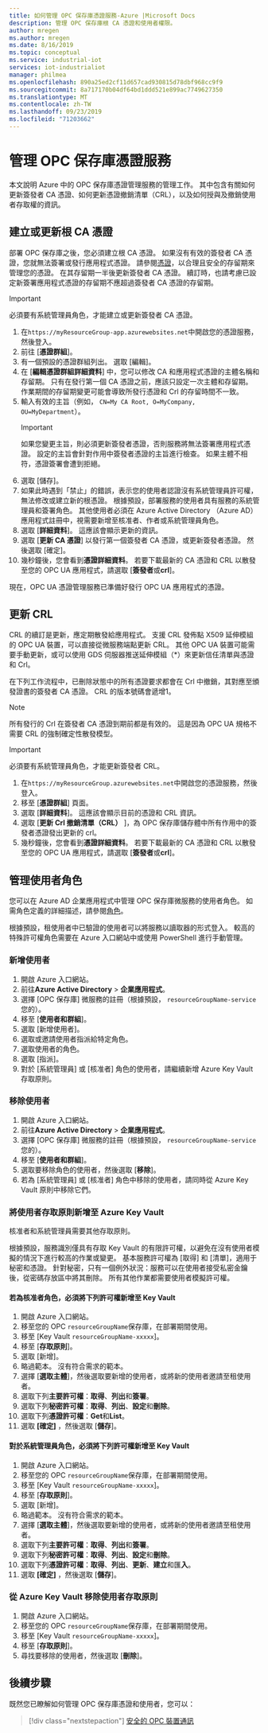 ```yaml
---
title: 如何管理 OPC 保存庫憑證服務-Azure |Microsoft Docs
description: 管理 OPC 保存庫根 CA 憑證和使用者權限。
author: mregen
ms.author: mregen
ms.date: 8/16/2019
ms.topic: conceptual
ms.service: industrial-iot
services: iot-industrialiot
manager: philmea
ms.openlocfilehash: 890a25ed2cf11d657cad930815d78dbf968cc9f9
ms.sourcegitcommit: 8a717170b04df64bd1ddd521e899ac7749627350
ms.translationtype: MT
ms.contentlocale: zh-TW
ms.lasthandoff: 09/23/2019
ms.locfileid: "71203662"
---
```

# <a name="manage-the-opc-vault-certificate-service"></a>管理 OPC 保存庫憑證服務

本文說明 Azure 中的 OPC 保存庫憑證管理服務的管理工作。 其中包含有關如何更新簽發者 CA 憑證、如何更新憑證撤銷清單（CRL），以及如何授與及撤銷使用者存取權的資訊。

## <a name="create-or-renew-the-root-ca-certificate"></a>建立或更新根 CA 憑證

部署 OPC 保存庫之後，您必須建立根 CA 憑證。 如果沒有有效的簽發者 CA 憑證，您就無法簽署或發行應用程式憑證。 請參閱[憑證](howto-opc-vault-secure-ca.md#certificates)，以合理且安全的存留期來管理您的憑證。 在其存留期一半後更新簽發者 CA 憑證。 續訂時，也請考慮已設定新簽署應用程式憑證的存留期不應超過簽發者 CA 憑證的存留期。
> [!IMPORTANT]
> 必須要有系統管理員角色，才能建立或更新簽發者 CA 憑證。

1. 在`https://myResourceGroup-app.azurewebsites.net`中開啟您的憑證服務，然後登入。
2. 前往 [**憑證群組**]。
3. 有一個預設的憑證群組列出。 選取 [編輯]。
4. 在 [**編輯憑證群組詳細資料**] 中，您可以修改 CA 和應用程式憑證的主體名稱和存留期。 只有在發行第一個 CA 憑證之前，應該只設定一次主體和存留期。 作業期間的存留期變更可能會導致所發行憑證和 Crl 的存留時間不一致。
5. 輸入有效的主旨（例如， `CN=My CA Root, O=MyCompany, OU=MyDepartment`）。<br>
   > [!IMPORTANT]
   > 如果您變更主旨，則必須更新簽發者憑證，否則服務將無法簽署應用程式憑證。 設定的主旨會針對作用中簽發者憑證的主旨進行檢查。 如果主體不相符，憑證簽署會遭到拒絕。
6. 選取 [儲存]。
7. 如果此時遇到「禁止」的錯誤，表示您的使用者認證沒有系統管理員許可權，無法修改或建立新的根憑證。 根據預設，部署服務的使用者具有服務的系統管理員和簽署角色。 其他使用者必須在 Azure Active Directory （Azure AD）應用程式註冊中，視需要新增至核准者、作者或系統管理員角色。
8. 選取 [**詳細資料**]。 這應該會顯示更新的資訊。
9. 選取 [**更新 CA 憑證**] 以發行第一個簽發者 CA 憑證，或更新簽發者憑證。 然後選取 [確定]。
10. 幾秒鐘後，您會看到**憑證詳細資料**。 若要下載最新的 CA 憑證和 CRL 以散發至您的 OPC UA 應用程式，請選取 [**簽發者**或**crl**]。

現在，OPC UA 憑證管理服務已準備好發行 OPC UA 應用程式的憑證。

## <a name="renew-the-crl"></a>更新 CRL

CRL 的續訂是更新，應定期散發給應用程式。 支援 CRL 發佈點 X509 延伸模組的 OPC UA 裝置，可以直接從微服務端點更新 CRL。 其他 OPC UA 裝置可能需要手動更新，或可以使用 GDS 伺服器推送延伸模組（*）來更新信任清單與憑證和 Crl。

在下列工作流程中，已刪除狀態中的所有憑證要求都會在 Crl 中撤銷，其對應至頒發證書的簽發者 CA 憑證。 CRL 的版本號碼會遞增1。 <br>
> [!NOTE]
> 所有發行的 Crl 在簽發者 CA 憑證到期前都是有效的。 這是因為 OPC UA 規格不需要 CRL 的強制確定性散發模型。

> [!IMPORTANT]
> 必須要有系統管理員角色，才能更新簽發者 CRL。

1. 在`https://myResourceGroup.azurewebsites.net`中開啟您的憑證服務，然後登入。
2. 移至 [**憑證群組**] 頁面。
3. 選取 [**詳細資料**]。 這應該會顯示目前的憑證和 CRL 資訊。
4. 選取 [**更新 Crl 撤銷清單（CRL）** ]，為 OPC 保存庫儲存體中所有作用中的簽發者憑證發出更新的 crl。
5. 幾秒鐘後，您會看到**憑證詳細資料**。 若要下載最新的 CA 憑證和 CRL 以散發至您的 OPC UA 應用程式，請選取 [**簽發者**或**crl**]。

## <a name="manage-user-roles"></a>管理使用者角色

您可以在 Azure AD 企業應用程式中管理 OPC 保存庫微服務的使用者角色。 如需角色定義的詳細描述，請參閱[角色](howto-opc-vault-secure-ca.md#roles)。

根據預設，租使用者中已驗證的使用者可以將服務以讀取器的形式登入。 較高的特殊許可權角色需要在 Azure 入口網站中或使用 PowerShell 進行手動管理。

### <a name="add-user"></a>新增使用者

1. 開啟 Azure 入口網站。
2. 前往**Azure Active Directory**  > **企業應用程式**。
3. 選擇 [OPC 保存庫] 微服務的註冊（根據預設， `resourceGroupName-service`您的）。
4. 移至 [**使用者和群組**]。
5. 選取 [新增使用者]。
6. 選取或邀請使用者指派給特定角色。
7. 選取使用者的角色。
8. 選取 [指派]。
9. 對於 [系統管理員] 或 [核准者] 角色的使用者，請繼續新增 Azure Key Vault 存取原則。

### <a name="remove-user"></a>移除使用者

1. 開啟 Azure 入口網站。
2. 前往**Azure Active Directory**  > **企業應用程式**。
3. 選擇 [OPC 保存庫] 微服務的註冊（根據預設， `resourceGroupName-service`您的）。
4. 移至 [**使用者和群組**]。
5. 選取要移除角色的使用者，然後選取 [**移除**]。
6. 若為 [系統管理員] 或 [核准者] 角色中移除的使用者，請同時從 Azure Key Vault 原則中移除它們。

### <a name="add-user-access-policy-to-azure-key-vault"></a>將使用者存取原則新增至 Azure Key Vault

核准者和系統管理員需要其他存取原則。

根據預設，服務識別僅具有存取 Key Vault 的有限許可權，以避免在沒有使用者模擬的情況下進行較高的作業或變更。 基本服務許可權為 [取得] 和 [清單]，適用于秘密和憑證。 針對秘密，只有一個例外狀況：服務可以在使用者接受私密金鑰後，從密碼存放區中將其刪除。 所有其他作業都需要使用者模擬許可權。

#### <a name="for-an-approver-role-the-following-permissions-must-be-added-to-key-vault"></a>若為核准者角色，必須將下列許可權新增至 Key Vault

1. 開啟 Azure 入口網站。
2. 移至您的 OPC `resourceGroupName`保存庫，在部署期間使用。
3. 移至 [Key Vault `resourceGroupName-xxxxx`]。
4. 移至 [**存取原則**]。
5. 選取 [新增]。
6. 略過範本。 沒有符合需求的範本。
7. 選擇 [**選取主體**]，然後選取要新增的使用者，或將新的使用者邀請至租使用者。
8. 選取下列**主要許可權**：**取得**、**列出**和**簽署**。
9. 選取下列**秘密許可權**：**取得**、**列出**、**設定**和**刪除**。
10. 選取下列**憑證許可權**：**Get**和**List**。
11. 選取 **[確定]** ，然後選取 [**儲存**]。

#### <a name="for-an-administrator-role-the-following-permissions-must-be-added-to-key-vault"></a>對於系統管理員角色，必須將下列許可權新增至 Key Vault

1. 開啟 Azure 入口網站。
2. 移至您的 OPC `resourceGroupName`保存庫，在部署期間使用。
3. 移至 [Key Vault `resourceGroupName-xxxxx`]。
4. 移至 [**存取原則**]。
5. 選取 [新增]。
6. 略過範本。 沒有符合需求的範本。
7. 選擇 [**選取主體**]，然後選取要新增的使用者，或將新的使用者邀請至租使用者。
8. 選取下列**主要許可權**：**取得**、**列出**和**簽署**。
9. 選取下列**秘密許可權**：**取得**、**列出**、**設定**和**刪除**。
10. 選取下列**憑證許可權**：**取得**、**列出**、**更新**、**建立**和匯**入**。
11. 選取 **[確定]** ，然後選取 [**儲存**]。

### <a name="remove-user-access-policy-from-azure-key-vault"></a>從 Azure Key Vault 移除使用者存取原則

1. 開啟 Azure 入口網站。
2. 移至您的 OPC `resourceGroupName`保存庫，在部署期間使用。
3. 移至 [Key Vault `resourceGroupName-xxxxx`]。
4. 移至 [**存取原則**]。
5. 尋找要移除的使用者，然後選取 [**刪除**]。

## <a name="next-steps"></a>後續步驟

既然您已瞭解如何管理 OPC 保存庫憑證和使用者，您可以：

> [!div class="nextstepaction"]
> [安全的 OPC 裝置通訊](howto-opc-vault-secure.md)
